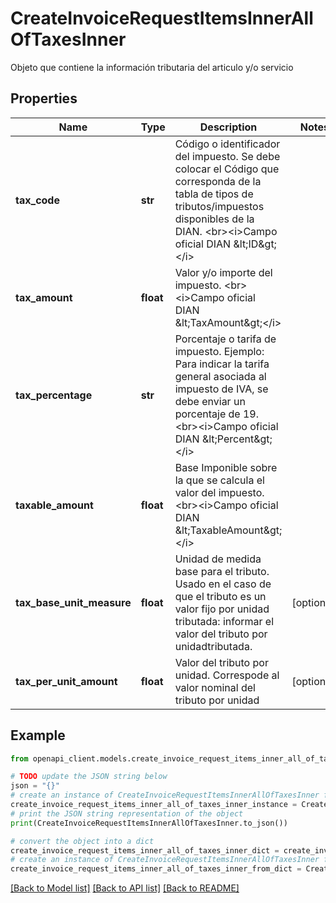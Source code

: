 # CreateInvoiceRequestItemsInnerAllOfTaxesInner

Objeto que contiene la información tributaria del articulo y/o servicio 

## Properties

Name | Type | Description | Notes
------------ | ------------- | ------------- | -------------
**tax_code** | **str** | Código o identificador del impuesto. Se debe colocar el Código que corresponda de la tabla de tipos de tributos/impuestos disponibles de la DIAN. &lt;br&gt;&lt;i&gt;Campo oficial DIAN &amp;lt;ID&amp;gt;&lt;/i&gt; | 
**tax_amount** | **float** | Valor y/o importe del impuesto. &lt;br&gt;&lt;i&gt;Campo oficial DIAN &amp;lt;TaxAmount&amp;gt;&lt;/i&gt; | 
**tax_percentage** | **str** | Porcentaje o tarifa de impuesto. Ejemplo: Para indicar la tarifa general asociada al impuesto de IVA, se debe enviar un porcentaje de 19. &lt;br&gt;&lt;i&gt;Campo oficial DIAN &amp;lt;Percent&amp;gt;&lt;/i&gt; | 
**taxable_amount** | **float** | Base Imponible sobre la que se calcula el valor del impuesto. &lt;br&gt;&lt;i&gt;Campo oficial DIAN &amp;lt;TaxableAmount&amp;gt;&lt;/i&gt; | 
**tax_base_unit_measure** | **float** | Unidad de medida base para el tributo. Usado en el caso de que el tributo es un valor fijo por unidad tributada: informar el valor del tributo por unidadtributada. | [optional] 
**tax_per_unit_amount** | **float** | Valor del tributo por unidad. Correspode al valor nominal del tributo por unidad | [optional] 

## Example

```python
from openapi_client.models.create_invoice_request_items_inner_all_of_taxes_inner import CreateInvoiceRequestItemsInnerAllOfTaxesInner

# TODO update the JSON string below
json = "{}"
# create an instance of CreateInvoiceRequestItemsInnerAllOfTaxesInner from a JSON string
create_invoice_request_items_inner_all_of_taxes_inner_instance = CreateInvoiceRequestItemsInnerAllOfTaxesInner.from_json(json)
# print the JSON string representation of the object
print(CreateInvoiceRequestItemsInnerAllOfTaxesInner.to_json())

# convert the object into a dict
create_invoice_request_items_inner_all_of_taxes_inner_dict = create_invoice_request_items_inner_all_of_taxes_inner_instance.to_dict()
# create an instance of CreateInvoiceRequestItemsInnerAllOfTaxesInner from a dict
create_invoice_request_items_inner_all_of_taxes_inner_from_dict = CreateInvoiceRequestItemsInnerAllOfTaxesInner.from_dict(create_invoice_request_items_inner_all_of_taxes_inner_dict)
```
[[Back to Model list]](../README.md#documentation-for-models) [[Back to API list]](../README.md#documentation-for-api-endpoints) [[Back to README]](../README.md)


